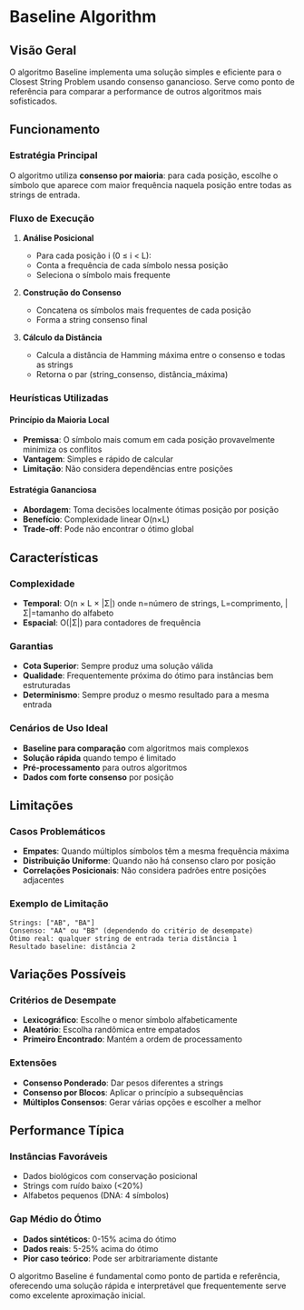 # Baseline Algorithm

## Visão Geral
O algoritmo Baseline implementa uma solução simples e eficiente para o Closest String Problem usando consenso ganancioso. Serve como ponto de referência para comparar a performance de outros algoritmos mais sofisticados.

## Funcionamento

### Estratégia Principal
O algoritmo utiliza **consenso por maioria**: para cada posição, escolhe o símbolo que aparece com maior frequência naquela posição entre todas as strings de entrada.

### Fluxo de Execução

1. **Análise Posicional**
   - Para cada posição i (0 ≤ i < L):
   - Conta a frequência de cada símbolo nessa posição
   - Seleciona o símbolo mais frequente

2. **Construção do Consenso**
   - Concatena os símbolos mais frequentes de cada posição
   - Forma a string consenso final

3. **Cálculo da Distância**
   - Calcula a distância de Hamming máxima entre o consenso e todas as strings
   - Retorna o par (string_consenso, distância_máxima)

### Heurísticas Utilizadas

#### Princípio da Maioria Local
- **Premissa**: O símbolo mais comum em cada posição provavelmente minimiza os conflitos
- **Vantagem**: Simples e rápido de calcular
- **Limitação**: Não considera dependências entre posições

#### Estratégia Gananciosa
- **Abordagem**: Toma decisões localmente ótimas posição por posição
- **Benefício**: Complexidade linear O(n×L)
- **Trade-off**: Pode não encontrar o ótimo global

## Características

### Complexidade
- **Temporal**: O(n × L × |Σ|) onde n=número de strings, L=comprimento, |Σ|=tamanho do alfabeto
- **Espacial**: O(|Σ|) para contadores de frequência

### Garantias
- **Cota Superior**: Sempre produz uma solução válida
- **Qualidade**: Frequentemente próxima do ótimo para instâncias bem estruturadas
- **Determinismo**: Sempre produz o mesmo resultado para a mesma entrada

### Cenários de Uso Ideal
- **Baseline para comparação** com algoritmos mais complexos
- **Solução rápida** quando tempo é limitado
- **Pré-processamento** para outros algoritmos
- **Dados com forte consenso** por posição

## Limitações

### Casos Problemáticos
- **Empates**: Quando múltiplos símbolos têm a mesma frequência máxima
- **Distribuição Uniforme**: Quando não há consenso claro por posição
- **Correlações Posicionais**: Não considera padrões entre posições adjacentes

### Exemplo de Limitação
```
Strings: ["AB", "BA"]
Consenso: "AA" ou "BB" (dependendo do critério de desempate)
Ótimo real: qualquer string de entrada teria distância 1
Resultado baseline: distância 2
```

## Variações Possíveis

### Critérios de Desempate
- **Lexicográfico**: Escolhe o menor símbolo alfabeticamente
- **Aleatório**: Escolha randômica entre empatados
- **Primeiro Encontrado**: Mantém a ordem de processamento

### Extensões
- **Consenso Ponderado**: Dar pesos diferentes a strings
- **Consenso por Blocos**: Aplicar o princípio a subsequências
- **Múltiplos Consensos**: Gerar várias opções e escolher a melhor

## Performance Típica

### Instâncias Favoráveis
- Dados biológicos com conservação posicional
- Strings com ruído baixo (<20%)
- Alfabetos pequenos (DNA: 4 símbolos)

### Gap Médio do Ótimo
- **Dados sintéticos**: 0-15% acima do ótimo
- **Dados reais**: 5-25% acima do ótimo
- **Pior caso teórico**: Pode ser arbitrariamente distante

O algoritmo Baseline é fundamental como ponto de partida e referência, oferecendo uma solução rápida e interpretável que frequentemente serve como excelente aproximação inicial.
